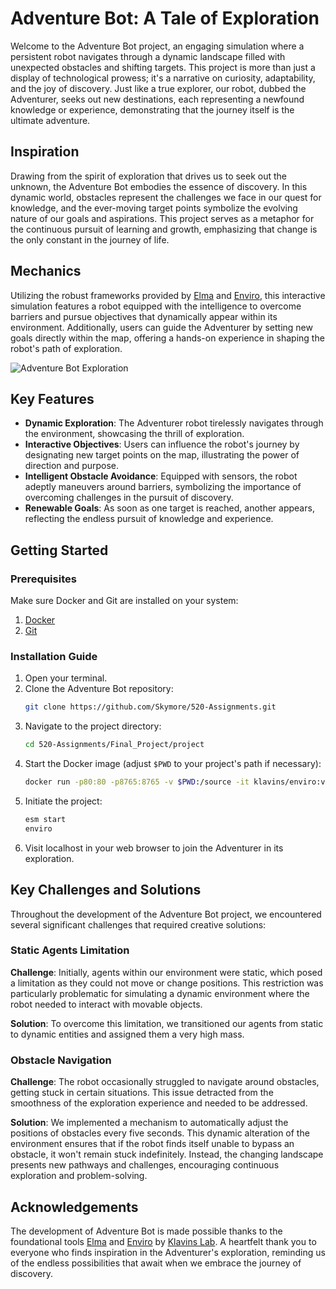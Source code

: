 # Adventure Bot: A Tale of Exploration

Welcome to the Adventure Bot project, an engaging simulation where a persistent robot navigates through a dynamic landscape filled with unexpected obstacles and shifting targets. This project is more than just a display of technological prowess; it's a narrative on curiosity, adaptability, and the joy of discovery. Just like a true explorer, our robot, dubbed the Adventurer, seeks out new destinations, each representing a newfound knowledge or experience, demonstrating that the journey itself is the ultimate adventure.

## Inspiration

Drawing from the spirit of exploration that drives us to seek out the unknown, the Adventure Bot embodies the essence of discovery. In this dynamic world, obstacles represent the challenges we face in our quest for knowledge, and the ever-moving target points symbolize the evolving nature of our goals and aspirations. This project serves as a metaphor for the continuous pursuit of learning and growth, emphasizing that change is the only constant in the journey of life.

## Mechanics

Utilizing the robust frameworks provided by [Elma](https://github.com/klavinslab/elma) and [Enviro](https://github.com/klavinslab/enviro), this interactive simulation features a robot equipped with the intelligence to overcome barriers and pursue objectives that dynamically appear within its environment. Additionally, users can guide the Adventurer by setting new goals directly within the map, offering a hands-on experience in shaping the robot's path of exploration.

![Adventure Bot Exploration](images/adventure_bot_exploration.gif)

## Key Features

- **Dynamic Exploration**: The Adventurer robot tirelessly navigates through the environment, showcasing the thrill of exploration.
- **Interactive Objectives**: Users can influence the robot's journey by designating new target points on the map, illustrating the power of direction and purpose.
- **Intelligent Obstacle Avoidance**: Equipped with sensors, the robot adeptly maneuvers around barriers, symbolizing the importance of overcoming challenges in the pursuit of discovery.
- **Renewable Goals**: As soon as one target is reached, another appears, reflecting the endless pursuit of knowledge and experience.

## Getting Started

### Prerequisites

Make sure Docker and Git are installed on your system:

1. [Docker](https://docs.docker.com/get-docker/)
2. [Git](https://git-scm.com/)

### Installation Guide

1. Open your terminal.
2. Clone the Adventure Bot repository:
   ```bash
   git clone https://github.com/Skymore/520-Assignments.git
   ```
3. Navigate to the project directory:
   ```bash
   cd 520-Assignments/Final_Project/project
   ```
4. Start the Docker image (adjust `$PWD` to your project's path if necessary):
   ```bash
   docker run -p80:80 -p8765:8765 -v $PWD:/source -it klavins/enviro:v1.5 bash
   ```
5. Initiate the project:
   ```bash
   esm start
   enviro
   ```
6. Visit localhost in your web browser to join the Adventurer in its exploration.

## Key Challenges and Solutions

Throughout the development of the Adventure Bot project, we encountered several significant challenges that required creative solutions:

### Static Agents Limitation

**Challenge**: Initially, agents within our environment were static, which posed a limitation as they could not move or change positions. This restriction was particularly problematic for simulating a dynamic environment where the robot needed to interact with movable objects.

**Solution**: To overcome this limitation, we transitioned our agents from static to dynamic entities and assigned them a very high mass.

### Obstacle Navigation

**Challenge**: The robot occasionally struggled to navigate around obstacles, getting stuck in certain situations. This issue detracted from the smoothness of the exploration experience and needed to be addressed.

**Solution**: We implemented a mechanism to automatically adjust the positions of obstacles every five seconds. This dynamic alteration of the environment ensures that if the robot finds itself unable to bypass an obstacle, it won't remain stuck indefinitely. Instead, the changing landscape presents new pathways and challenges, encouraging continuous exploration and problem-solving.

## Acknowledgements

The development of Adventure Bot is made possible thanks to the foundational tools [Elma](https://github.com/klavinslab/elma) and [Enviro](https://github.com/klavinslab/enviro) by [Klavins Lab](https://github.com/klavinslab). A heartfelt thank you to everyone who finds inspiration in the Adventurer's exploration, reminding us of the endless possibilities that await when we embrace the journey of discovery.